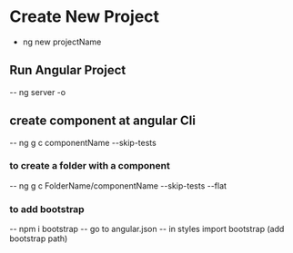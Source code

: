 # Create New Project

- ng new projectName

## Run Angular Project

-- ng server -o

## create component at angular Cli

-- ng g c componentName --skip-tests

### to create a folder with a component

-- ng g c FolderName/componentName --skip-tests --flat

### to add bootstrap

-- npm i bootstrap
-- go to angular.json -- in styles import bootstrap (add bootstrap path)
